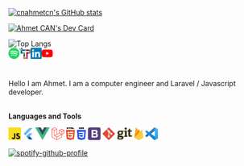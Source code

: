 
<a href="http://www.github.com/cnahmetcn"><img src="https://github-readme-stats.vercel.app/api?username=cnahmetcn&show_icons=true&hide=&count_private=true&title_color=facc15&text_color=ffffff&icon_color=3382ed&bg_color=000000&hide_border=true&show_icons=true" alt="cnahmetcn's GitHub stats" /></a>

<a href="https://app.daily.dev/cnahmet"><img src="https://api.daily.dev/devcards/ffdaf649d4054769abf9248e06e86c8c.png?r=9yi" width="400" alt="Ahmet CAN's Dev Card"/></a>

![Top Langs](https://github-readme-stats.vercel.app/api/top-langs/?username=cnahmetcn&layout=compact&theme=dark&hide=css,html,php,javascript&langs_count=10)
<br>
<a href="https://open.spotify.com/user/ugwfl8s1ynrrlp68b0stszlzz?si=52043dd7fc704109">
  <img align="left" alt="Ahmet Can Spotify" width="22px" src="https://github.com/cnahmetcn/assets/blob/main/spotify.svg" />
</a>
<a href="https://www.teknokodi.com">
  <img align="left" alt="Teknokodi Website" width="22px" src="https://github.com/cnahmetcn/assets/blob/main/teknokodi.svg" />
</a>
<a href="https://www.linkedin.com/in/cnahmetcn">
  <img align="left" alt="Ahmet Can Linkedin" width="22px" src="https://github.com/cnahmetcn/assets/blob/main/linkedin.svg" />
</a>
<a href="https://www.youtube.com/channel/UC6ndYQW9mjsgOpz_hr95yEA">
  <img align="left" alt="Teknokodi Youtube" width="22px" src="https://github.com/cnahmetcn/assets/blob/main/youtube.svg" />
</a>

<!-- ![](https://visitor-badge.glitch.me/badge?page_id=cnahmetcn) -->

<br> 
<br>

Hello I am Ahmet. I am a computer engineer and Laravel / Javascript developer.
<br> 
<br>

**Languages and Tools**  

<div>
<img height="25" src="https://github.com/cnahmetcn/assets/blob/main/js.svg"> 
<img height="25" src="https://github.com/cnahmetcn/assets/blob/main/flutter.svg"> 
<img height="25" src="https://github.com/cnahmetcn/assets/blob/main/vue.svg"> 
<img height="25" src="https://github.com/cnahmetcn/assets/blob/main/laravel.svg"> 
<img height="25" src="https://github.com/cnahmetcn/assets/blob/main/html.svg"> 
<img height="25" src="https://github.com/cnahmetcn/assets/blob/main/css.svg"> 
<img height="25" src="https://github.com/cnahmetcn/assets/blob/main/bootstrap.svg"> 
<img height="25" src="https://github.com/cnahmetcn/assets/blob/main/git.svg"> 
<img height="25" src="https://github.com/cnahmetcn/assets/blob/main/firebase.svg"> 
<img height="25" src="https://github.com/cnahmetcn/assets/blob/main/vscode.svg"> 
</div>



[![spotify-github-profile](https://spotify-github-profile.vercel.app/api/view?uid=ugwfl8s1ynrrlp68b0stszlzz&cover_image=true&theme=novatorem)](https://spotify-github-profile.vercel.app/api/view?uid=ugwfl8s1ynrrlp68b0stszlzz&redirect=true)






